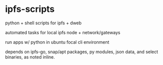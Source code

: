 # ipfs-scripts
python + shell scripts for ipfs + dweb

automated tasks for local ipfs node + network/gateways

run apps w/ python in ubuntu focal cli environment

depends on ipfs-go, snap/apt packages, py modules, json data, and select binaries, as noted inline.
